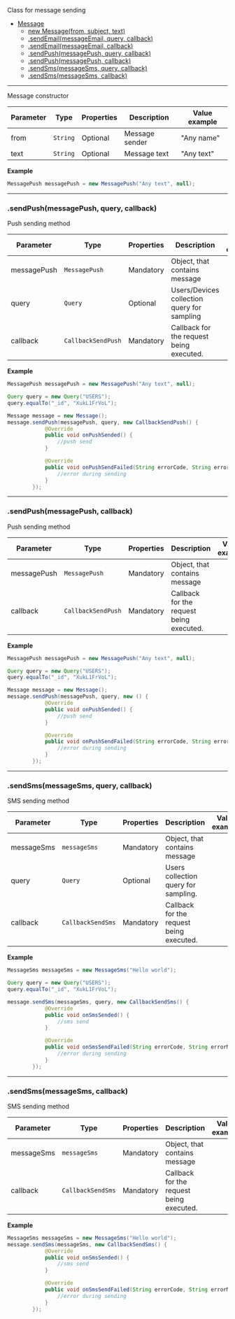 <a name="Message"></a>

Class for message sending

* [Message](#Message)
    * [new Message(from, subject, text)](#Message_new)
    * [.sendEmail(messageEmail, query, callback)](#Message+sendEmail1)
    * [.sendEmail(messageEmail, callback)](#Message+sendEmail2)
    * [.sendPush(messagePush, query, callback)](#Message+sendPush1)
    * [.sendPush(messagePush, callback)](#Message+sendPush2)
    * [.sendSms(messageSms, query, callback)](#Message+sendSms1)
    * [.sendSms(messageSms, callback)](#Message+sendSms2)

----------------------------------------------------------------------------------------------

<a name="Message_new"></a>

Message constructor

| Parameter | Type | Properties | Description | Value example |
|-----------|------|------------|-------------|---------------|
| from    | `String` |  Optional     | Message sender | "Any name" | 
| text    | `String` |  Optional     | Message text   | "Any text" |

**Example**

```Java
MessagePush messagePush = new MessagePush("Any text", null);
```

----------------------------------------------------------------------------------------------

<a name="Message+sendPush1"></a>
### .sendPush(messagePush, query, callback)

Push sending method

| Parameter   | Type               | Properties | Description                                 | Value example |
|-------------|--------------------|------------|---------------------------------------------|---------------|
| messagePush | `MessagePush`      | Mandatory  | Object, that contains message               |               |
| query       | `Query`            | Optional   | Users/Devices collection query for sampling |               |
| callback    | `CallbackSendPush` | Mandatory  | Callback for the request being executed.    |               |

**Example**

```Java
MessagePush messagePush = new MessagePush("Any text", null);

Query query = new Query("USERS");
query.equalTo("_id", "XukL1FrVoL");

Message message = new Message();
message.sendPush(messagePush, query, new CallbackSendPush() {
            @Override
            public void onPushSended() {
                //push send
            }

            @Override
            public void onPushSendFailed(String errorCode, String errorMessage) {
                //error during sending
            }
        });
```

----------------------------------------------------------------------------------------------

<a name="Message+sendPush2"></a>
### .sendPush(messagePush, callback)

Push sending method

| Parameter   | Type               | Properties | Description                                | Value example |
|-------------|--------------------|------------|--------------------------------------------|---------------|
| messagePush | `MessagePush`      | Mandatory  | Object, that contains message              |               |
| callback    | `CallbackSendPush` | Mandatory  | Callback for the request being executed.   |               |

**Example**

```Java
MessagePush messagePush = new MessagePush("Any text", null);

Query query = new Query("USERS");
query.equalTo("_id", "XukL1FrVoL");

Message message = new Message();
message.sendPush(messagePush, query, new () {
            @Override
            public void onPushSended() {
                //push send
            }

            @Override
            public void onPushSendFailed(String errorCode, String errorMessage) {
                //error during sending
            }
        });
```

----------------------------------------------------------------------------------------------

<a name="Message+sendSms1"></a>
### .sendSms(messageSms, query, callback)

SMS sending method

| Parameter | Type | Properties | Description | Value example |
|-----------|------|------------|-------------|---------------|
| messageSms   |  `messageSms`     |  Mandatory     |  Object, that contains message                  |   |
| query        | `Query`             |  Optional   |  Users collection query for sampling.            |   |
| callback     | `CallbackSendSms` |  Mandatory     |   Callback for the request being executed.      |   |

**Example**

```Java
MessageSms messageSms = new MessageSms("Hello world");

Query query = new Query("USERS");
query.equalTo("_id", "XukL1FrVoL");

message.sendSms(messageSms, query, new CallbackSendSms() {
            @Override
            public void onSmsSended() {
                //sms send
            }

            @Override
            public void onSmsSendFailed(String errorCode, String errorMessage) {
                //error during sending
            }
        });

```


----------------------------------------------------------------------------------------------

<a name="Message+sendSms2"></a>
### .sendSms(messageSms, callback)

SMS sending method

| Parameter | Type | Properties | Description | Value example |
|-----------|------|------------|-------------|---------------|
| messageSms   |  `messageSms`     |  Mandatory     |  Object, that contains message                |   |
| callback     | `CallbackSendSms` |  Mandatory     |   Callback for the request being executed.    |   |

**Example**

```Java
MessageSms messageSms = new MessageSms("Hello world");
message.sendSms(messageSms, new CallbackSendSms() {
            @Override
            public void onSmsSended() {
                //sms send
            }

            @Override
            public void onSmsSendFailed(String errorCode, String errorMessage) {
                //error during sending
            }
        });
```